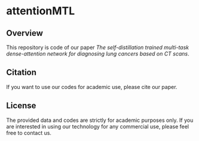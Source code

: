 # attentionMTL

## Overview
This repository is code of our paper *The self-distillation trained multi-task dense-attention network for diagnosing lung cancers based on CT scans*.

## Citation
If you want to use our codes for academic use, please cite our paper.

## License
The provided data and codes are strictly for academic purposes only. If you are interested in using our technology for any commercial use, please feel free to contact us.

